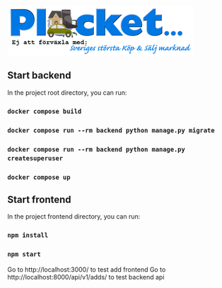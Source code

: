 <img src="https://github.com/OskarRosenqvist/django_react/blob/main/frontend/src/static/images/plocket.png" alt=""></img>

## Start backend

In the project root directory, you can run:

### `docker compose build`
### `docker compose run --rm backend python manage.py migrate`
### `docker compose run --rm backend python manage.py createsuperuser`
### `docker compose up`


## Start frontend

In the project frontend directory, you can run:

### `npm install`
### `npm start`

Go to http://localhost:3000/ to test add frontend
Go to http://localhost:8000/api/v1/adds/ to test backend api

